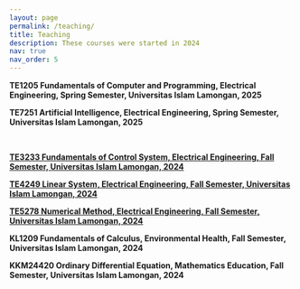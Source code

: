```yaml
---
layout: page
permalink: /teaching/
title: Teaching
description: These courses were started in 2024  
nav: true
nav_order: 5
---
```


**TE1205 Fundamentals of Computer and Programming, Electrical Engineering, Spring Semester, Universitas Islam Lamongan, 2025**

**TE7251 Artificial Intelligence, Electrical Engineering, Spring Semester, Universitas Islam Lamongan, 2025**

<br>

**[TE3233 Fundamentals of Control System, Electrical Engineering, Fall Semester, Universitas Islam Lamongan, 2024](/teaching/te3233/)**

**[TE4249 Linear System, Electrical Engineering, Fall Semester, Universitas Islam Lamongan, 2024](/teaching/te4249/)**

**[TE5278 Numerical Method, Electrical Engineering, Fall Semester, Universitas Islam Lamongan, 2024](/teaching/te5278/)**

**KL1209 Fundamentals of Calculus, Environmental Health, Fall Semester, Universitas Islam Lamongan, 2024**

**KKM24420 Ordinary Differential Equation, Mathematics Education, Fall Semester, Universitas Islam Lamongan, 2024**


